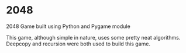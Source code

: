 # 2048
2048 Game built using Python and Pygame module


This game, although simple in nature, uses some pretty neat algorithms. Deepcopy and recursion were both used to build this game.
